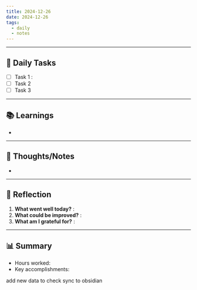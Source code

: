 ```yaml
---
title: 2024-12-26
date: 2024-12-26
tags:
  - daily
  - notes
---
```


---

## 📝 Daily Tasks
- [ ] Task 1 : 
- [ ] Task 2
- [ ] Task 3

---

## 📚 Learnings
- 

---

##  🧠 Thoughts/Notes 
- 

---

## 🔄 Reflection
1. **What went well today?**  :
2. **What could be improved?** :
3. **What am I grateful for?** :

---

## 📊 Summary
- Hours worked: 
- Key accomplishments:

add new data to check sync to obsidian
